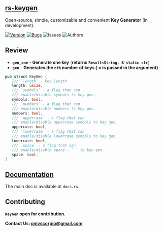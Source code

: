 
## [rs-keygen](https://docs.rs/keygenx/0.1.1/keygenx/)  
Open-source, simple, customizable and convenient **Key Generator** (in development).

 [![Version](https://img.shields.io/badge/keygen-0.1.1-pink)]()
 [![Bugs](https://img.shields.io/badge/bugs-fixed-blue)]() 
 ![Issues](https://img.shields.io/badge/issues-goto-green) 
 ![Authors](https://img.shields.io/badge/author-@alexanderqmv-yellow)
 
 ## Review
 * **`gen_one`** - **Generate one key** (**returns** **`Result<String, &'static str`**)
 * **`gen`** - **Generates the `nth` number of keys (-`n` is passed in the argument)**
 
 ```rs
 pub struct KeyGen {
    /// `length` - key length
    length: usize,
    /// `symbols` - a flag that can
    /// enable/disable symbols to key gen.
    symbols: bool,
    /// `numbers` - a flag that can
    /// enable/disable numbers to key gen.
    numbers: bool,
    /// `uppercase` - a flag that can 
    /// enable/disable uppercase symbols to key gen.
    uppercase: bool,
    /// `lowercase` - a flag that can
    /// enable/disable lowercase symbols to key gen.
    lowercase: bool,
    /// `space` - a flag that can
    /// enable/disable space - ` ` to key gen.
    space: bool,
}
 ```
 
 ## [Documentation](https://docs.rs/keygenx/0.1.1/keygenx/) 
 The main doc is available at `docs.rs`.
 
 ## Contributing
**`KeyGen` open for contribution.** 

**Contact Us: qmvscorpio@gmail.com**
